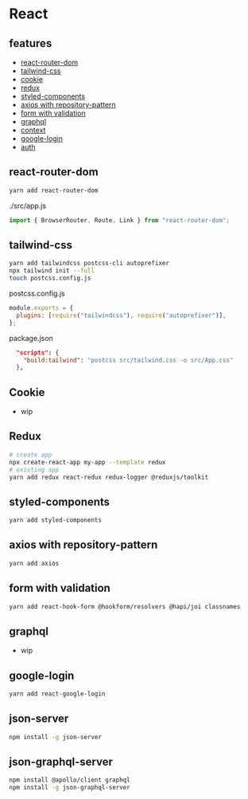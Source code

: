 # React

## features

- [react-router-dom](#react-router-dom)
- [tailwind-css](#tailwind-css)
- [cookie](#cookie)
- [redux](#redux)
- [styled-components](#styled-components)
- [axios with repository-pattern](#axios-with-repository-pattern)
- [form with validation](#form-with-validation)
- [graphql](#graphql)
- [context](#context)
- [google-login](#google-login)
- [auth](#auth)


## react-router-dom

```sh
yarn add react-router-dom
```

./src/app.js

```js
import { BrowserRouter, Route, Link } from "react-router-dom";
```

## tailwind-css

```sh
yarn add tailwindcss postcss-cli autoprefixer
npx tailwind init --full
touch postcss.config.js
```

postcss.config.js

```js
module.exports = {
  plugins: [require("tailwindcss"), require("autoprefixer")],
};
```

package.json

```json
  "scripts": {
    "build:tailwind": "postcss src/tailwind.css -o src/App.css"
  },
```

## Cookie

- wip

## Redux

```sh
# create app
npx create-react-app my-app --template redux
# existing app
yarn add redux react-redux redux-logger @reduxjs/toolkit
```

## styled-components

```sh
yarn add styled-components
```

## axios with repository-pattern

```sh
yarn add axios
```

## form with validation

```sh
yarn add react-hook-form @hookform/resolvers @hapi/joi classnames
```

## graphql

- wip

## google-login

```sh
yarn add react-google-login
```

## json-server

```sh
npm install -g json-server
```

## json-graphql-server

```sh
npm install @apollo/client graphql
npm install -g json-graphql-server
```
